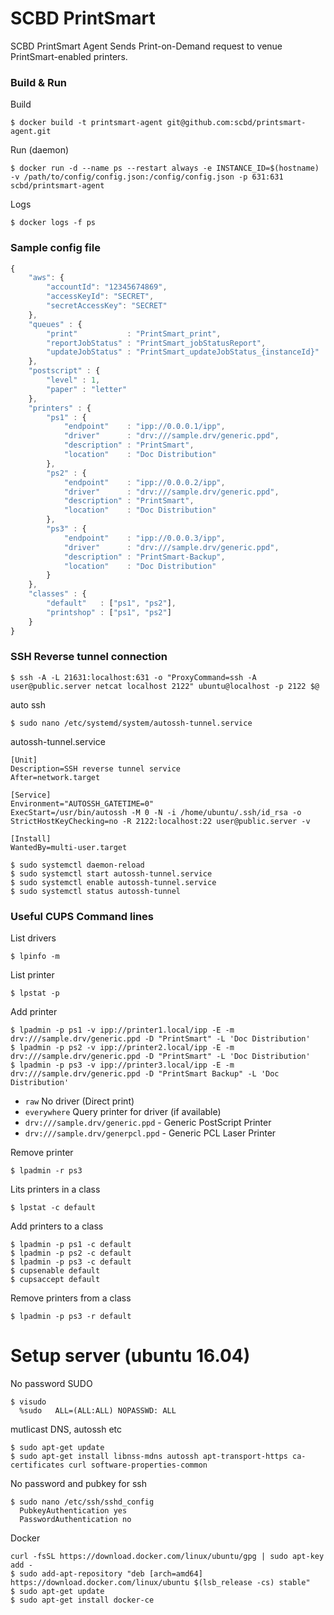 # SCBD PrintSmart

SCBD PrintSmart Agent Sends Print-on-Demand request to venue PrintSmart-enabled printers.

### Build & Run

Build
```
$ docker build -t printsmart-agent git@github.com:scbd/printsmart-agent.git
```

Run (daemon)
```
$ docker run -d --name ps --restart always -e INSTANCE_ID=$(hostname) -v /path/to/config/config.json:/config/config.json -p 631:631 scbd/printsmart-agent
```

Logs
```
$ docker logs -f ps
```

### Sample config file

```javascript
{
    "aws": {
        "accountId": "12345674869",
        "accessKeyId": "SECRET",
        "secretAccessKey": "SECRET"
    },
    "queues" : {
        "print"           : "PrintSmart_print",
        "reportJobStatus" : "PrintSmart_jobStatusReport",
        "updateJobStatus" : "PrintSmart_updateJobStatus_{instanceId}"
    },
    "postscript" : {
        "level" : 1,
        "paper" : "letter"
    },
    "printers" : {
        "ps1" : {
            "endpoint"    : "ipp://0.0.0.1/ipp",
            "driver"      : "drv:///sample.drv/generic.ppd",
            "description" : "PrintSmart",
            "location"    : "Doc Distribution"
        },
        "ps2" : {
            "endpoint"    : "ipp://0.0.0.2/ipp",
            "driver"      : "drv:///sample.drv/generic.ppd",
            "description" : "PrintSmart",
            "location"    : "Doc Distribution"
        },
        "ps3" : {
            "endpoint"    : "ipp://0.0.0.3/ipp",
            "driver"      : "drv:///sample.drv/generic.ppd",
            "description" : "PrintSmart-Backup",
            "location"    : "Doc Distribution"
        }
    },
    "classes" : {
        "default"   : ["ps1", "ps2"],
        "printshop" : ["ps1", "ps2"]
    }
}
```

### SSH Reverse tunnel connection
```
$ ssh -A -L 21631:localhost:631 -o "ProxyCommand=ssh -A user@public.server netcat localhost 2122" ubuntu@localhost -p 2122 $@
```
auto ssh
```
$ sudo nano /etc/systemd/system/autossh-tunnel.service
```
autossh-tunnel.service
```
[Unit]
Description=SSH reverse tunnel service
After=network.target

[Service]
Environment="AUTOSSH_GATETIME=0"
ExecStart=/usr/bin/autossh -M 0 -N -i /home/ubuntu/.ssh/id_rsa -o StrictHostKeyChecking=no -R 2122:localhost:22 user@public.server -v

[Install]
WantedBy=multi-user.target
```

```
$ sudo systemctl daemon-reload
$ sudo systemctl start autossh-tunnel.service
$ sudo systemctl enable autossh-tunnel.service
$ sudo systemctl status autossh-tunnel
```

### Useful CUPS Command lines

List drivers
```
$ lpinfo -m
```

List printer
```
$ lpstat -p
```

Add printer
```
$ lpadmin -p ps1 -v ipp://printer1.local/ipp -E -m drv:///sample.drv/generic.ppd -D "PrintSmart" -L 'Doc Distribution'
$ lpadmin -p ps2 -v ipp://printer2.local/ipp -E -m drv:///sample.drv/generic.ppd -D "PrintSmart" -L 'Doc Distribution'
$ lpadmin -p ps3 -v ipp://printer3.local/ipp -E -m drv:///sample.drv/generic.ppd -D "PrintSmart Backup" -L 'Doc Distribution'
```
* `raw` No driver (Direct print)
* `everywhere` Query printer for driver (if available)
* `drv:///sample.drv/generic.ppd` - Generic PostScript Printer
* `drv:///sample.drv/generpcl.ppd` - Generic PCL Laser Printer

Remove printer
```
$ lpadmin -r ps3

```

Lits printers in a class
```
$ lpstat -c default
```

Add printers to a class
```
$ lpadmin -p ps1 -c default
$ lpadmin -p ps2 -c default
$ lpadmin -p ps3 -c default
$ cupsenable default
$ cupsaccept default
```

Remove printers from a class
```
$ lpadmin -p ps3 -r default
```

# Setup server (ubuntu 16.04)

No password SUDO
```
$ visudo
  %sudo   ALL=(ALL:ALL) NOPASSWD: ALL
```

mutlicast DNS, autossh etc
```
$ sudo apt-get update
$ sudo apt-get install libnss-mdns autossh apt-transport-https ca-certificates curl software-properties-common
```


No password and pubkey for ssh
```
$ sudo nano /etc/ssh/sshd_config
  PubkeyAuthentication yes
  PasswordAuthentication no
```

Docker
```
curl -fsSL https://download.docker.com/linux/ubuntu/gpg | sudo apt-key add -
$ sudo add-apt-repository "deb [arch=amd64] https://download.docker.com/linux/ubuntu $(lsb_release -cs) stable"
$ sudo apt-get update
$ sudo apt-get install docker-ce

```
